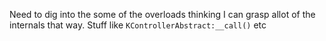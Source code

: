 Need to dig into the some of the overloads thinking I can grasp allot of the internals that way. Stuff like   `KControllerAbstract:__call()` etc